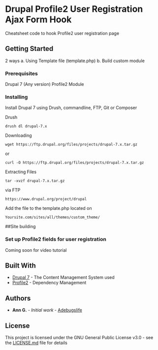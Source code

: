 # Drupal Profile2 User Registration Ajax Form Hook

Cheatsheet code to hook Profile2 user registration page

## Getting Started

2 ways 
a. Using Template file (template.php)
b. Build custom module
### Prerequisites

Drupal 7 (Any version)
Profile2 Module

### Installing

Install Drupal 7 using Drush, commandline, FTP, Git or Composer

Drush

```
drush dl drupal-7.x

```

Downloading

```
wget https://ftp.drupal.org/files/projects/drupal-7.x.tar.gz

```
or
```
curl -O https://ftp.drupal.org/files/projects/drupal-7.x.tar.gz

```

Extracting Files
```
tar -xvzf drupal-7.x.tar.gz

```

via FTP
```
https://www.drupal.org/project/drupal

```
Add the file to the template.php located on

```
Yoursite.com/sites/all/themes/custom_theme/
```

##Site building

### Set up Profile2 fields for user registration

Coming soon for video tutorial

## Built With

* [Drupal 7](drupal.org) - The Content Management System used
* [Profile2](http://api.drupalhelp.net/api/profile2/profile2.api.php/7) - Dependency Management

## Authors

* **Ann G.** - *Initial work* - [Adebugslife](http://adebugslife.com)


## License

This project is licensed under the GNU General Public License v3.0 - see the [LICENSE.md](LICENSE.md) file for details
